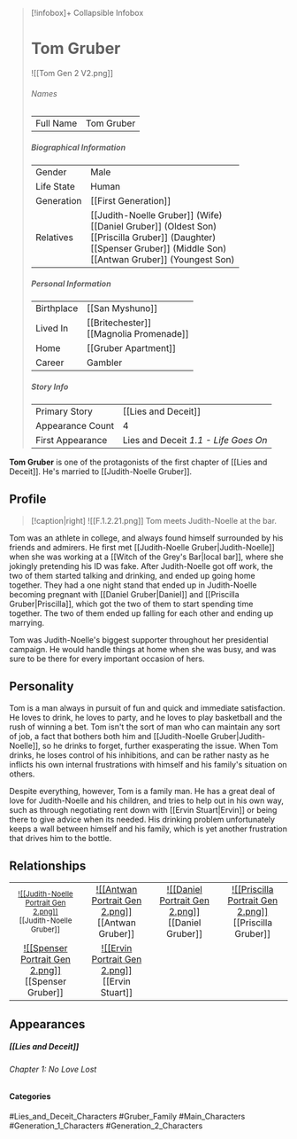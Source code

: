 > [!infobox]+ Collapsible Infobox
> # Tom Gruber
> ![[Tom Gen 2 V2.png]] 
> ###### Names 
> |  |  | 
> | ---- | ---- | 
> | Full Name | Tom Gruber | 
>
> ##### Biographical Information
> |  |  | 
> | ---- | ---- | 
> | Gender | Male | 
> | Life State | Human |
> | Generation | [[First Generation]] |
> | Relatives | [[Judith-Noelle Gruber]] (Wife)<br>[[Daniel Gruber]] (Oldest Son)<br>[[Priscilla Gruber]] (Daughter)<br>[[Spenser Gruber]] (Middle Son)<br>[[Antwan Gruber]] (Youngest Son)
> 
> ##### Personal Information
> |  |  | 
> | ---- | ---- | 
> | Birthplace |[[San Myshuno]]| 
> | Lived In |[[Britechester]]<br>[[Magnolia Promenade]]| 
> | Home |[[Gruber Apartment]]| 
> | Career | Gambler | 
> 
> ##### Story Info
> |  |  | 
> | ---- | ---- | 
> | Primary Story | [[Lies and Deceit]] | 
> | Appearance Count | 4 | 
> | First Appearance | Lies and Deceit *1.1 - Life Goes On*

**Tom Gruber** is one of the protagonists of the first chapter of [[Lies and Deceit]]. He's married to [[Judith-Noelle Gruber]].

## Profile
> [!caption|right]
> ![[F.1.2.21.png]] 
> Tom meets Judith-Noelle at the bar.

Tom was an athlete in college, and always found himself surrounded by his friends and admirers. He first met [[Judith-Noelle Gruber|Judith-Noelle]] when she was working at a [[Witch of the Grey's Bar|local bar]], where she jokingly pretending his ID was fake. After Judith-Noelle got off work, the two of them started talking and drinking, and ended up going home together. They had a one night stand that ended up in Judith-Noelle becoming pregnant with [[Daniel Gruber|Daniel]] and [[Priscilla Gruber|Priscilla]], which got the two of them to start spending time together. The two of them ended up falling for each other and ending up marrying.

Tom was Judith-Noelle's biggest supporter throughout her presidential campaign. He would handle things at home when she was busy, and was sure to be there for every important occasion of hers.

## Personality
Tom is a man always in pursuit of fun and quick and immediate satisfaction. He loves to drink, he loves to party, and he loves to play basketball and the rush of winning a bet. Tom isn't the sort of man who can maintain any sort of job, a fact that bothers both him and [[Judith-Noelle Gruber|Judith-Noelle]], so he drinks to forget, further exasperating the issue. When Tom drinks, he loses control of his inhibitions, and can be rather nasty as he inflicts his own internal frustrations with himself and his family's situation on others.

Despite everything, however, Tom is a family man. He has a great deal of love for Judith-Noelle and his children, and tries to help out in his own way, such as through negotiating rent down with [[Ervin Stuart|Ervin]] or being there to give advice when its needed. His drinking problem unfortunately keeps a wall between himself and his family, which is yet another frustration that drives him to the bottle.

## Relationships
| | | | | 
| ------------------------------------------------------------- | -------------------------------------------- | ------------------------------------------ | --------------------------------------------- |
| <center><font size=2.5>[![[Judith-Noelle Portrait Gen 2.png]]](<Judith-Noelle Gruber>)<br>[[Judith-Noelle Gruber]]| <center>[![[Antwan Portrait Gen 2.png]]](<Antwan Gruber>)<br>[[Antwan Gruber]]| <center>[![[Daniel Portrait Gen 2.png]]](<Daniel Gruber>)<br>[[Daniel Gruber]]| <center>[![[Priscilla Portrait Gen 2.png]]](<Priscilla Gruber>)<br>[[Priscilla Gruber]]|
| <center>[![[Spenser Portrait Gen 2.png]]](<Spenser Gruber>)<br>[[Spenser Gruber]]| <center>[![[Ervin Portrait Gen 2.png]]](<Ervin Stuart>)<br>[[Ervin Stuart]]|

## Appearances
##### [[Lies and Deceit]]
###### Chapter 1: No Love Lost

#### Categories
#Lies_and_Deceit_Characters #Gruber_Family #Main_Characters  #Generation_1_Characters #Generation_2_Characters